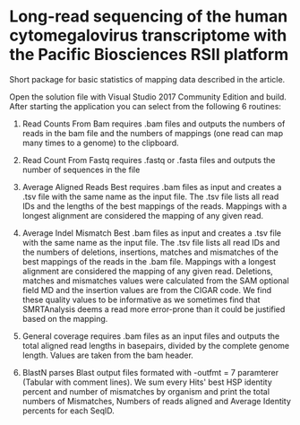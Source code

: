 # Long-read sequencing of the human cytomegalovirus transcriptome with the Pacific Biosciences RSII platform
Short package for basic statistics of mapping data described in the article.

Open the solution file with Visual Studio 2017 Community Edition and build. After starting the application you can select from the following 6 routines:

1. Read Counts From Bam requires .bam files and outputs the numbers of reads in the bam file and the numbers of mappings (one read can map many times to a genome) to the clipboard.

2. Read Count From Fastq requires .fastq or .fasta files and outputs the number of sequences in the file

3. Average Aligned Reads Best requires .bam files as input and creates a .tsv file with the same name as the input file. The .tsv file lists all read IDs and the lengths of the best mappings of the reads. Mappings with a longest alignment are considered the mapping of any given read.

4. Average Indel Mismatch Best .bam files as input and creates a .tsv file with the same name as the input file. The .tsv file lists all read IDs and the numbers of deletions, insertions, matches and mismatches of the best mappings of the reads in the .bam file. Mappings with a longest alignment are considered the mapping of any given read. Deletions, matches and mismatches values were calculated from the SAM optional field MD and the insertion values are from the CIGAR code. We find these quality values to be informative as we sometimes find that SMRTAnalysis deems a read more error-prone than it could be justified based on the mapping.

5. General coverage requires .bam files as an input files and outputs the total aligned read lengths in basepairs, divided by the complete genome length. Values are taken from the bam header.

6. BlastN parses Blast output files formated with -outfmt = 7 paramterer (Tabular with comment lines).
We sum every Hits' best HSP identity percent and number of mismatches by organism and print the total numbers of Mismatches, Numbers of reads aligned and Average Identity percents for each SeqID.

